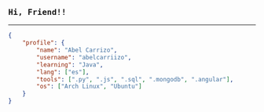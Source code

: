 <!-- Abel GitHub Profile -->
<div>

### <span style="font-family: 'Iosevka', monospace;">Hi, Friend!!</span>

</div>

***

```json
{
    "profile": {
        "name": "Abel Carrizo",
        "username": "abelcarriizo",
        "learning": "Java",
        "lang": ["es"],
        "tools": [".py", ".js", ".sql", ".mongodb", ".angular"],
        "os": ["Arch Linux", "Ubuntu"]
    }
}
```